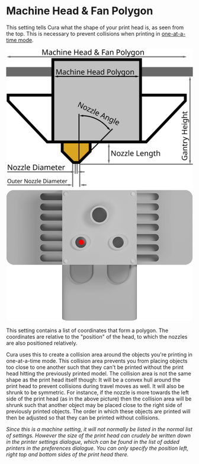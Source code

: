 Machine Head & Fan Polygon
====
This setting tells Cura what the shape of your print head is, as seen from the top. This is necessary to prevent collisions when printing in [one-at-a-time mode](../blackmagic/print_sequence.md).

![Dimensions of the print head](../images/head_dimensions.svg)
![Seen from top down, the shape of the print head is relative to the nozzle position](../images/machine_head_with_fans_polygon.png)

This setting contains a list of coordinates that form a polygon. The coordinates are relative to the "position" of the head, to which the nozzles are also positioned relatively.

Cura uses this to create a collision area around the objects you're printing in one-at-a-time mode. This collision area prevents you from placing objects too close to one another such that they can't be printed without the print head hitting the previously printed model. The collision area is not the same shape as the print head itself though: It will be a convex hull around the print head to prevent collisions during travel moves as well. It will also be shrunk to be symmetric. For instance, if the nozzle is more towards the left side of the print head (as in the above picture) then the collision area will be shrunk such that another object may be placed close to the right side of previously printed objects. The order in which these objects are printed will then be adjusted so that they can be printed without collisions.

*Since this is a machine setting, it will not normally be listed in the normal list of settings. However the size of the print head can crudely be written down in the printer settings dialogue, which can be found in the list of added printers in the preferences dialogue. You can only specify the position left, right top and bottom sides of the print head there.*